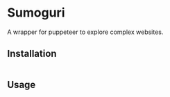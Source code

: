 # Sumoguri

A wrapper for puppeteer to explore complex websites.

## Installation

```

```

## Usage

```ts

```
